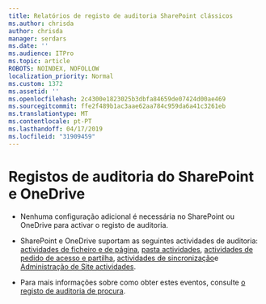 ```yaml
---
title: Relatórios de registo de auditoria SharePoint clássicos
ms.author: chrisda
author: chrisda
manager: serdars
ms.date: ''
ms.audience: ITPro
ms.topic: article
ROBOTS: NOINDEX, NOFOLLOW
localization_priority: Normal
ms.custom: 1372
ms.assetid: ''
ms.openlocfilehash: 2c4300e1823025b3dbfa84659de07424d00ae469
ms.sourcegitcommit: ffe2f489b1ac3aae62aa784c959da6a41c3261eb
ms.translationtype: MT
ms.contentlocale: pt-PT
ms.lasthandoff: 04/17/2019
ms.locfileid: "31909459"
---
```

# <a name="sharepoint-and-onedrive-audit-logs"></a>Registos de auditoria do SharePoint e OneDrive

- Nenhuma configuração adicional é necessária no SharePoint ou OneDrive para activar o registo de auditoria.

- SharePoint e OneDrive suportam as seguintes actividades de auditoria: [actividades de ficheiro e de página](https://docs.microsoft.com/office365/securitycompliance/search-the-audit-log-in-security-and-compliance#file-and-page-activities), [pasta actividades](https://docs.microsoft.com/office365/securitycompliance/search-the-audit-log-in-security-and-compliance#folder-activities), [actividades de pedido de acesso e partilha](https://docs.microsoft.com/office365/securitycompliance/search-the-audit-log-in-security-and-compliance#sharing-and-access-request-activities), [actividades de sincronização](https://docs.microsoft.com/office365/securitycompliance/search-the-audit-log-in-security-and-compliance#synchronization-activities)e [Administração de Site actividades](https://docs.microsoft.com/office365/securitycompliance/search-the-audit-log-in-security-and-compliance#site-administration-activities).

- Para mais informações sobre como obter estes eventos, consulte [o registo de auditoria de procura](https://docs.microsoft.com/office365/securitycompliance/search-the-audit-log-in-security-and-compliance#search-the-audit-log).